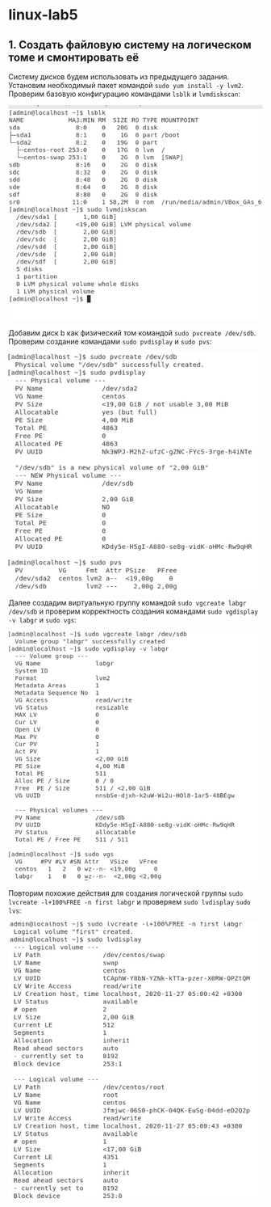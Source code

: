 # linux-lab5

## 1. Создать файловую систему на логическом томе и смонтировать её

Систему дисков будем использовать из предыдущего задания. Установим необходимый пакет командой ```sudo yum install -y lvm2```. Проверим базовую конфигурацию командами ```lsblk``` и ```lvmdiskscan```:

![](a.jpg)

Добавим диск b как физический том командой ```sudo pvcreate /dev/sdb```. Проверим создание командами ```sudo pvdisplay``` и ```sudo pvs```:

![](b.jpg)

Далее создадим виртуальную группу командой ```sudo vgcreate labgr /dev/sdb``` и проверим корректность создания командами ```sudo vgdisplay -v labgr``` и ```sudo vgs```:

![](c.jpg)

Повторим похожие действия для создания логической группы ```sudo lvcreate -l+100%FREE -n first labgr``` и проверяем ```sudo lvdisplay``` ```sudo lvs```:

![](d.jpg)
